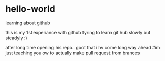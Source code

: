 # hello-world
learning about github

this is my 1st experiance with github
tyring to learn git hub slowly but steadyly :)

after long time opening his repo.. goot that i hv come long way ahead
#im just teaching you ow to actually make pull request from brances
